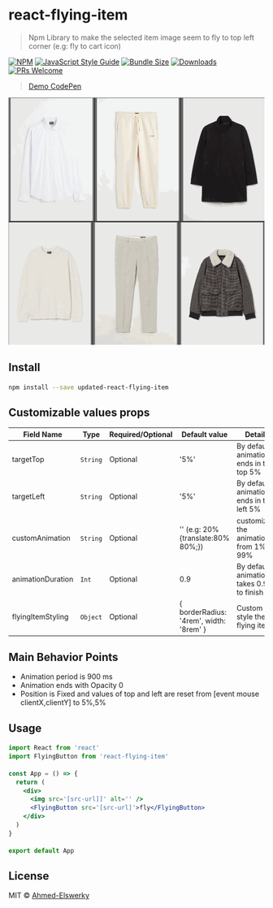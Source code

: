 # react-flying-item

> Npm Library to make the selected item image seem to fly to top left corner (e.g: fly to cart icon)

[![NPM](https://img.shields.io/npm/v/react-flying-item.svg)](https://www.npmjs.com/package/react-flying-item)
[![JavaScript Style Guide](https://img.shields.io/badge/code_style-standard-brightgreen.svg)](https://standardjs.com) 
[![Bundle Size](https://img.shields.io/bundlephobia/minzip/react-flying-item?label=Bundle%20size)](https://bundlephobia.com/result?p=react-flying-item) 
[![Downloads](https://img.shields.io/npm/dm/react-flying-item?label=Downloads)](https://www.npmtrends.com/react-flying-item) 
[![PRs Welcome](https://img.shields.io/badge/PRs-welcome-brightgreen.svg)](https://reactjs.org/docs/how-to-contribute.html#your-first-pull-request)


> [Demo CodePen](https://codepen.io/Ahmed_Elswerky/pen/YzLEQGj)

![Example Gif](./ex.gif)

## Install

```bash
npm install --save updated-react-flying-item
```

## Customizable values props

| Field Name        | Type     | Required/Optional | Default value                           | Details
| ----------------- | -------- | ----------------- | --------------------------------------- | -----------------
| targetTop         | `String` | Optional          | '5%'                                    | By default, animation ends in the top 5% 
| targetLeft        | `String` | Optional          | '5%'                                    | By default, animation ends in the left 5% 
| customAnimation   | `String` | Optional          | ''     (e.g: 20%{translate:80% 80%;})   | customizing the animation from 1% to 99%
| animationDuration | `Int`    | Optional          | 0.9                                     | By default, animations takes 0.9s to finish
| flyingItemStyling | `Object` | Optional          | { borderRadius: '4rem', width: '8rem' } | Custom style the flying item 

## Main Behavior Points

- Animation period is 900 ms
- Animation ends with Opacity 0
- Position is Fixed and values of top and left are reset from [event mouse clientX,clientY] to 5%,5%

## Usage

```jsx
import React from 'react'
import FlyingButton from 'react-flying-item'

const App = () => {
  return (
    <div>
      <img src='[src-url]]' alt='' />
      <FlyingButton src='[src-url]'>fly</FlyingButton>
    </div>
  )
}

export default App
```

## License

MIT © [Ahmed-Elswerky](https://github.com/Ahmed-Elswerky)

